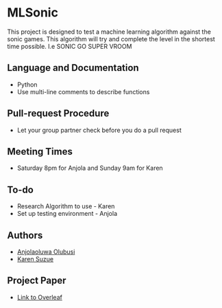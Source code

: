 # MLSonic
This project is designed to test a machine learning algorithm against the sonic games. This algorithm will try and complete the level in the shortest time possible. I.e SONIC GO SUPER VROOM

## Language and Documentation
 - Python
 - Use multi-line comments to describe functions

## Pull-request Procedure 
- Let your group partner check before you do a pull request

## Meeting Times
- Saturday 8pm for Anjola and Sunday 9am for Karen 

## To-do
- Research Algorithm to use - Karen
- Set up testing environment - Anjola

## Authors
- [Anjolaoluwa Olubusi](https://github.com/anjolaolubusi)
- [Karen Suzue](https://github.com/karensuzue)

## Project Paper
- [Link to Overleaf](https://www.overleaf.com/read/stzsvccfbmvv)
